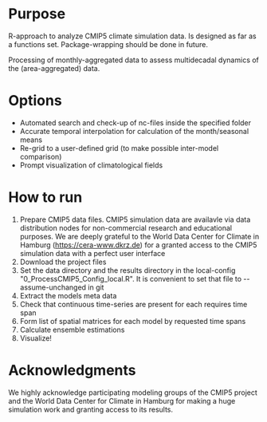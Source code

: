 # Purpose

R-approach to analyze CMIP5 climate simulation data. Is designed as far as a functions set. Package-wrapping should be done in future. 

Processing of monthly-aggregated data to assess multidecadal dynamics of the (area-aggregated) data.

# Options

* Automated search and check-up of nc-files inside the specified folder
* Accurate temporal interpolation for calculation of the month/seasonal means
* Re-grid to a user-defined grid (to make possible inter-model comparison)
* Prompt visualization of climatological fields

# How to run

1. Prepare CMIP5 data files. CMIP5 simulation data are availavle via data distribution nodes for non-commercial research and educational purposes. We are deeply grateful to the World Data Center for Climate in Hamburg (https://cera-www.dkrz.de) for a granted access to the CMIP5 simulation data with a perfect user interface
2. Download the project files
3. Set the data directory and the results directory in the local-config "0_ProcessCMIP5_Config_local.R". It is convenient to set that file to --assume-unchanged in git
4. Extract the models meta data
5. Check that continuous time-series are present for each requires time span
6. Form list of spatial matrices for each model by requested time spans
7. Calculate ensemble estimations
8. Visualize!

# Acknowledgments

We highly acknowledge participating modeling groups of the CMIP5 project and the World Data Center for Climate in Hamburg for making a huge simulation work and granting access to its results.
